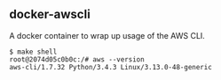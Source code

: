 docker-awscli
-------------

A docker container to wrap up usage of the AWS CLI.

```shell
$ make shell
root@2074d05c0b0c:/# aws --version
aws-cli/1.7.32 Python/3.4.3 Linux/3.13.0-48-generic
```
